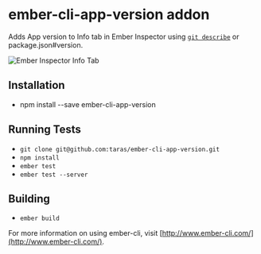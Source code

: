 # ember-cli-app-version addon

Adds App version to Info tab in Ember Inspector using [`git describe`](http://git-scm.com/docs/git-describe) or package.json#version.

![Ember Inspector Info Tab](https://www.evernote.com/shard/s51/sh/c2f52608-bc17-4d5c-ac76-dec044eeb2e2/2f08de0cfb77217502cfc3a9188d84bf)

## Installation

* npm install --save ember-cli-app-version

## Running Tests

* `git clone git@github.com:taras/ember-cli-app-version.git`
* `npm install`
* `ember test`
* `ember test --server`

## Building

* `ember build`

For more information on using ember-cli, visit [http://www.ember-cli.com/](http://www.ember-cli.com/).
